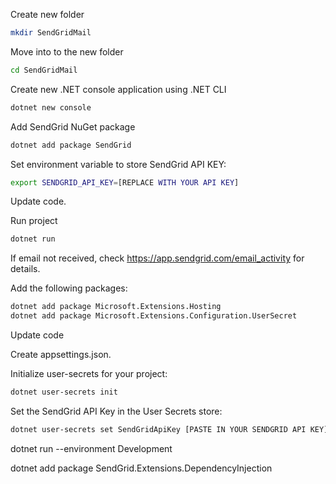 Create new folder
```bash
mkdir SendGridMail
```

Move into to the new folder
```bash
cd SendGridMail
```

Create new .NET console application using .NET CLI
```bash
dotnet new console
```

Add SendGrid NuGet package
```bash
dotnet add package SendGrid
```

Set environment variable to store SendGrid API KEY:
```bash
export SENDGRID_API_KEY=[REPLACE WITH YOUR API KEY]
```

Update code.

Run project
```bash
dotnet run
```

If email not received, check https://app.sendgrid.com/email_activity for details.

Add the following packages:
```bash
dotnet add package Microsoft.Extensions.Hosting
dotnet add package Microsoft.Extensions.Configuration.UserSecret
```

Update code

Create appsettings.json.

Initialize user-secrets for your project:
```bash
dotnet user-secrets init
```

Set the SendGrid API Key in the User Secrets store:
```bash
dotnet user-secrets set SendGridApiKey [PASTE IN YOUR SENDGRID API KEY]
```

dotnet run --environment Development


dotnet add package SendGrid.Extensions.DependencyInjection